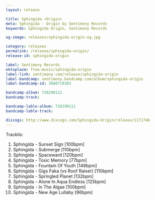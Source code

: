 ```yaml
---
layout: release

title: Sphingida «Origin»
meta: Sphingida - Origin by Sentimony Records
keywords: Sphingida Origin, Sentimony Records

og-image: releases/sphingida-origin-og.jpg

category: releases
permalink: /release/sphingida-origin/
release-id: sphingida-origin

label: Sentimony Records
ektoplazm: free-music/sphingida-origin
label-link: sentimony.com/release/sphingida-origin
label-bandcamp: sentimony.bandcamp.com/album/sphingida-origin
label-bandcamp-id: 3680718383

bandcamp-album: 728290111
bandcamp-track: 

bandcamp-lable-album: 728290111
bandcamp-lable-track: 

discogs: http://www.discogs.com/Sphingida-Origin/release/1171746
---
```


Tracklis:

01. Sphingida - Sunset Sign [100bpm]
02. Sphingida - Submerge [110bpm]
03. Sphingida - Spaceward [120bpm]
04. Sphingida - Toxic Memory [77bpm]
05. Sphingida - Fountain Of Youth [148bpm]
06. Sphingida - Gigs Faka (vs Roof Raiser) [110bpm]
07. Sphingida - Springled Planet [132bpm]
08. Sphingida - Alone In Aqua Endless [125bpm]
09. Sphingida - In The Algae [100bpm]
10. Sphingida - New Age Lullaby [96bpm]


